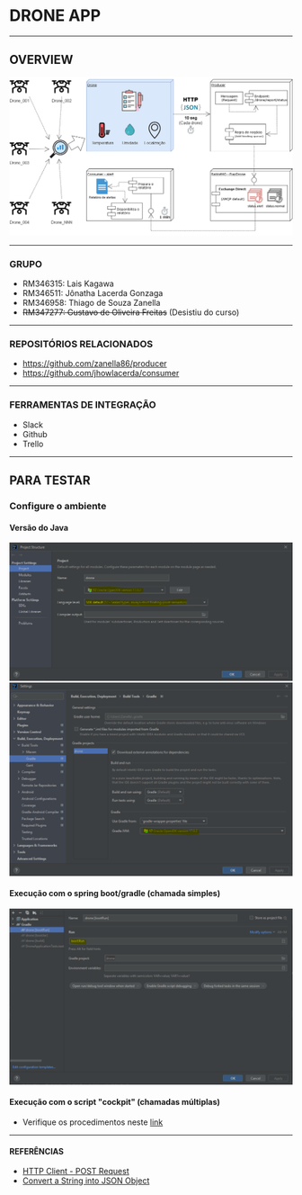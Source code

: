 # DRONE APP

---

## OVERVIEW

![Overview](/docs/images/overview.PNG)

---

### GRUPO

- RM346315: Lais Kagawa
- RM346511: Jônatha Lacerda Gonzaga
- RM346958: Thiago de Souza Zanella
- <del> RM347277: Gustavo de Oliveira Freitas</del> (Desistiu do curso)

---

### REPOSITÓRIOS RELACIONADOS

- https://github.com/zanella86/producer
- https://github.com/jhowlacerda/consumer

---

### FERRAMENTAS DE INTEGRAÇÃO

- Slack
- Github
- Trello

---

## PARA TESTAR

### Configure o ambiente

#### Versão do Java
![JDK](docs/images/config_java.PNG)
![Gradle](docs/images/config_gradle01.PNG)

#### Execução com o spring boot/gradle (chamada simples)
![Gradle](docs/images/config_gradle02.PNG)

#### Execução com o script "cockpit" (chamadas múltiplas)
- Verifique os procedimentos neste [link](cockpit/README.md)

---

#### REFERÊNCIAS

- [HTTP Client - POST Request](https://www.baeldung.com/httpclient-post-http-request)
- [Convert a String into JSON Object](https://www.educative.io/answers/different-ways-to-convert-a-json-string-to-a-json-object-in-java)
